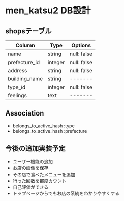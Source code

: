 # men_katsu2 DB設計

## shopsテーブル

|Column|Type|Options|
|------|----|-------|
|name|string|null: false|(店名)
|prefecture_id|integer|null: false|(都道府県)
|address|string|null: false|(市区町村・番地)
|building_name|string|-------|(建物名・フロア)
|type_id|integer|null: false|(系統)
|feelings|text|-------|(感想)

## Association

- belongs_to_active_hash :type
- belongs_to_active_hash :prefecture


## 今後の追加実装予定

- ユーザー機能の追加
- お店の画像を保存
- その店で食べたメニューを追加
- 行った回数を都度カウント
- 自己評価ができる
- トップページからでもお店の系統をわかりやすくする